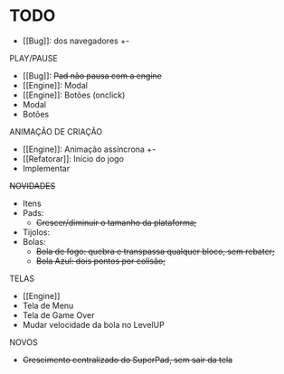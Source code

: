 # TODO

- [[Bug]]: dos navegadores +-

PLAY/PAUSE
- [[Bug]]: ~~Pad não pausa com a engine~~
- [[Engine]]: Modal
- [[Engine]]: Botões (onclick)
- Modal
- Botões

ANIMAÇÃO DE CRIAÇÃO
- [[Engine]]: Animação assíncrona +-
- [[Refatorar]]: Início do jogo
- Implementar

~~NOVIDADES~~
- Itens
- Pads:
  - ~~Crescer/diminuir o tamanho da plataforma;~~
- Tijolos:
- Bolas:
	- ~~Bola de fogo: quebra e transpassa qualquer bloco, sem rebater;~~
	- ~~Bola Azul: dois pontos por colisão;~~
	
TELAS
- [[Engine]]
- Tela de Menu
- Tela de Game Over
- Mudar velocidade da bola no LevelUP

NOVOS
- ~~Crescimento centralizado do SuperPad, sem sair da tela~~
